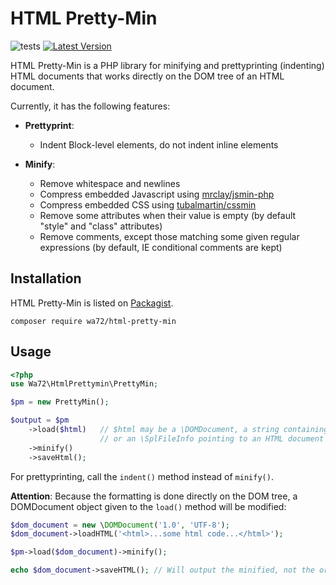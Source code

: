 HTML Pretty-Min
===============

![tests](https://github.com/wasinger/html-pretty-min/actions/workflows/tests.yml/badge.svg?branch=master)
[![Latest Version](http://img.shields.io/packagist/v/wa72/html-pretty-min.svg)](https://packagist.org/packages/wa72/html-pretty-min)


HTML Pretty-Min is a PHP library for minifying and prettyprinting (indenting) HTML documents
that works directly on the DOM tree of an HTML document.

Currently, it has the following features:

- **Prettyprint**:
  - Indent Block-level elements, do not indent inline elements

- **Minify**: 
  - Remove whitespace and newlines
  - Compress embedded Javascript using [mrclay/jsmin-php](https://packagist.org/packages/mrclay/jsmin-php)
  - Compress embedded CSS using [tubalmartin/cssmin](https://packagist.org/packages/tubalmartin/cssmin)
  - Remove some attributes when their value is empty (by default "style" and "class" attributes)
  - Remove comments, except those matching some given regular expressions (by default, IE conditional comments are kept)

Installation
------------

HTML Pretty-Min is listed on [Packagist](https://packagist.org/packages/wa72/html-pretty-min).

`composer require wa72/html-pretty-min`

Usage
-----

```php
<?php
use Wa72\HtmlPrettymin\PrettyMin;

$pm = new PrettyMin();

$output = $pm
    ->load($html)   // $html may be a \DOMDocument, a string containing an HTML code, 
                    // or an \SplFileInfo pointing to an HTML document
    ->minify()
    ->saveHtml();
```

For prettyprinting, call the `indent()` method instead of `minify()`.

**Attention**: Because the formatting is done directly on the DOM tree, a DOMDocument object given to the `load()` method
will be modified:

```php
$dom_document = new \DOMDocument('1.0', 'UTF-8');
$dom_document->loadHTML('<html>...some html code...</html>');

$pm->load($dom_document)->minify();

echo $dom_document->saveHTML(); // Will output the minified, not the original, document
```
